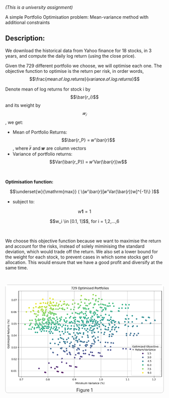 *(This is a university assignment)*

A simple Portfolio Optimisation problem: Mean-variance method with additional constraints

## Description:

We download the historical data from Yahoo finance for 18 stocks, in 3 years, and compute the daily log return (using the close price). 

Given the 729 different portfolio we choose, we will optimise each one. The objective function to optimise is the return per risk, in order words, $$\frac{𝑚𝑒𝑎𝑛.𝑜𝑓.𝑙𝑜𝑔.𝑟𝑒𝑡𝑢𝑟𝑛𝑠}{𝑣𝑎𝑟𝑖𝑎𝑛𝑐𝑒.𝑜𝑓.𝑙𝑜𝑔.𝑟𝑒𝑡𝑢𝑟𝑛𝑠}$$ 
 
Denote mean of log returns for stock i by $$\bar{𝑟_𝑖}$$ and its weight by $$𝑤_𝑖$$, we get: 

- Mean of Portfolio Returns: $$\bar{𝑟_P} = 𝑤'\bar{𝑟}$$, where 𝒓̅ and 𝒘 are column vectors
- Variance of portfolio returns: $$Var(\bar{𝑟_P}) = 𝑤'Var(\bar{𝑟})w$$

<br>

**Optimisation function:**

$$\underset{w}{\mathrm{max}} ( \{𝑤'\bar{𝑟}[𝑤'Var(\bar{𝑟})w]^{-1}\} )$$

- subject to:

$$w\mathbf{1} = 1$$

<p align="center"> $$w_i \in [0.1, 1]$$, for i = 1,2,...,6 </p>

<br>

We choose this objective function because we want to maximise the return and account for the risks, instead of solely miminising the standard deviation, which would trade off the return. We also set a lower bound for the weight for each stock, to prevent cases in which some stocks get 0 allocation. This would ensure that we have a good profit and diversify at the same time.

<br>

<p align="center">
  <span style="display: inline-block; border: 1px solid #ccc; border-radius: 8px;">
    <img src="ETC3460\fig_729_opt_port.png" alt="Pearls" width="700">
    <br>
    Figure 1
  </span>
</p>
